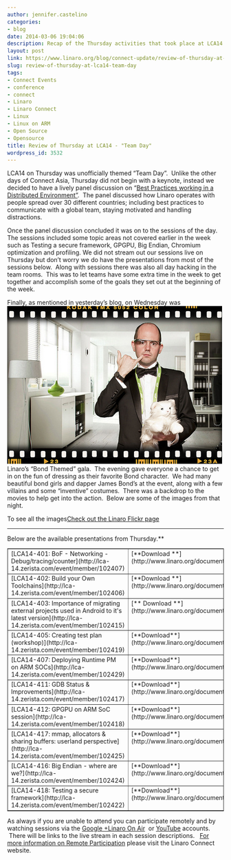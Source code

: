 ```yaml
---
author: jennifer.castelino
categories:
- blog
date: 2014-03-06 19:04:06
description: Recap of the Thursday activities that took place at LCA14
layout: post
link: https://www.linaro.org/blog/connect-update/review-of-thursday-at-lca14-team-day/
slug: review-of-thursday-at-lca14-team-day
tags:
- Connect Events
- conference
- connect
- Linaro
- Linaro Connect
- Linux
- Linux on ARM
- Open Source
- Opensource
title: Review of Thursday at LCA14 - "Team Day"
wordpress_id: 3532
---
```


LCA14 on Thursday was unofficially themed “Team Day”.  Unlike the other days of Connect Asia, Thursday did not begin with a keynote, instead we decided to have a lively panel discussion on “[Best Practices working in a Distributed Environment”](https://www.youtube.com/watch?v=8UdqAjAoD3A).  The panel discussed how Linaro operates with people spread over 30 different countries; including best practices to communicate with a global team, staying motivated and handling distractions.


Once the panel discussion concluded it was on to the sessions of the day.  The sessions included some topic areas not covered earlier in the week such as Testing a secure framework, GPGPU, Big Endian, Chromium optimization and profiling. We did not stream out our sessions live on Thursday but don’t worry we do have the presentations from most of the sessions below.  Along with sessions there was also all day hacking in the team rooms.  This was to let teams have some extra time in the week to get together and accomplish some of the goals they set out at the beginning of the week.

Finally, as mentioned in yesterday’s blog, on Wednesday was ![12964345785_25fdc34be4](/assets/blog/12964345785_25fdc34be4.jpg)Linaro’s “Bond Themed” gala.  The evening gave everyone a chance to get in on the fun of dressing as their favorite Bond character.  We had many beautiful bond girls and dapper James Bond’s at the event, along with a few villains and some “inventive” costumes.  There was a backdrop to the movies to help get into the action.  Below are some of the images from that night.

To see all the images[](http://www.flickr.com/photos/linaroorg/sets/72157641940318163/)[Check out the Linaro Flickr page](http://www.flickr.com/photos/linaroorg/sets/72157641940318163/)

* * *

Below are the available presentations from Thursday.**
<table cellpadding="0" width="443" cellspacing="0" border="1" class="table responive-table" >
<tbody >
<tr >

<td width="245" valign="top" markdown="1">
[LCA14-401: BoF - Networking - Debug/tracing/counter](http://lca-14.zerista.com/event/member/102407)
</td>

<td width="198" valign="top" markdown="1">
[**Download **](http://www.linaro.org/documents/download/e687a74c34b5a5e3b1c98fc0070264c0531699106f260)slides
</td>
</tr>
<tr >

<td width="245" valign="top" markdown="1">
[LCA14-402: Build your Own Toolchains](http://lca-14.zerista.com/event/member/102406)
</td>

<td width="198" valign="top" markdown="1">
[**Download **](http://www.linaro.org/documents/download/ba9674ce410d1bf8a1f5c961c6f5cfcc530f5a5e25013)slides
</td>
</tr>
<tr >

<td width="245" valign="top" markdown="1">
[LCA14-403: Importance of migrating external projects used in Android to it's latest version](http://lca-14.zerista.com/event/member/102415)
</td>

<td width="198" valign="top" markdown="1">
[** Download **](http://www.linaro.org/documents/download/6fafd03797c24323a0133be696b5e58a53169a2e1e653)slides
</td>
</tr>
<tr >

<td width="245" valign="top" markdown="1">
[LCA14-405: Creating test plan (workshop)](http://lca-14.zerista.com/event/member/102419)
</td>

<td width="198" valign="top" markdown="1">
[**Download**](http://www.linaro.org/documents/download/5d5e2588d8576fa23915ada214ce8b8753169dad66865) slides
</td>
</tr>
<tr >

<td width="245" valign="top" markdown="1">
[LCA14-407: Deploying Runtime PM on ARM SOCs](http://lca-14.zerista.com/event/member/102429)
</td>

<td width="198" valign="top" markdown="1">
[**Download**](http://www.linaro.org/documents/download/48928de6fc23a159f8dff9533e47390053169afb12c67) slides
</td>
</tr>
<tr >

<td width="245" valign="top" markdown="1">
[LCA14-411: GDB Status & Improvements](http://lca-14.zerista.com/event/member/102417)
</td>

<td width="198" valign="top" markdown="1">
[**Download**](http://www.linaro.org/documents/download/9b2c4fb13c8894daafa8fc5b3a5167a9530f5abc9e6f5) slides
</td>
</tr>
<tr >

<td width="245" valign="top" markdown="1">
[LCA14-412: GPGPU on ARM SoC session](http://lca-14.zerista.com/event/member/102418)
</td>

<td width="198" valign="top" markdown="1">
[**Download**](http://www.linaro.org/documents/download/ed95c95480a295e07677f40bc625cd36530d17232ca0f) slides
</td>
</tr>
<tr >

<td width="245" valign="top" markdown="1">
[LCA14-417: mmap, allocators & sharing buffers: userland perspective](http://lca-14.zerista.com/event/member/102425)
</td>

<td width="198" valign="top" markdown="1">
[**Download**](http://www.linaro.org/documents/download/b928aa25929b1cad583f3080f51f5853530d17a0ca3e4) slides
</td>
</tr>
<tr >

<td width="245" valign="top" markdown="1">
[LCA14-416: Big Endian - where are we?](http://lca-14.zerista.com/event/member/102424)
</td>

<td width="198" valign="top" markdown="1">
[**Download**](http://www.linaro.org/documents/download/b5910bec03e9bef0da54a793e4834b8e531788dfe033e) slides
</td>
</tr>
<tr >

<td width="245" valign="top" markdown="1">
[LCA14-418: Testing a secure framework](http://lca-14.zerista.com/event/member/102422)
</td>

<td width="198" valign="top" markdown="1">
[**Download**](http://www.linaro.org/documents/download/2aafe41931b6604b05f058a54e5e656f530d17f57c0ea) slides
</td>
</tr>
</tbody>
</table>


As always if you are unable to attend you can participate remotely and by watching sessions via the [Google +Linaro On Air](https://plus.google.com/u/0/116754366033915823792/posts)  or [YouTube](http://www.youtube.com/user/LinaroOnAir) accounts.  There will be links to the live stream in each session descriptions.   [For more information on Remote Participation](http://www.linaro.org/connect-lca14/schedule/remote-participation) please visit the Linaro Connect website.